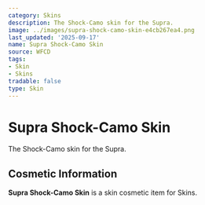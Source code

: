 ```yaml
---
category: Skins
description: The Shock-Camo skin for the Supra.
image: ../images/supra-shock-camo-skin-e4cb267ea4.png
last_updated: '2025-09-17'
name: Supra Shock-Camo Skin
source: WFCD
tags:
- Skin
- Skins
tradable: false
type: Skin
---
```


# Supra Shock-Camo Skin

The Shock-Camo skin for the Supra.

## Cosmetic Information

**Supra Shock-Camo Skin** is a skin cosmetic item for Skins.

